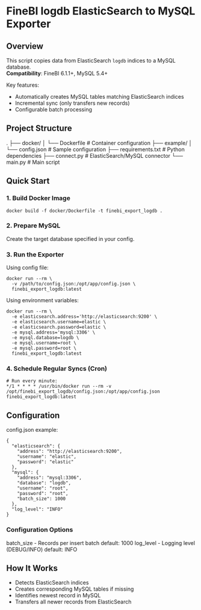 # FineBI logdb ElasticSearch to MySQL Exporter

## Overview
This script copies data from ElasticSearch `logdb` indices to a MySQL database.  
**Compatibility**: FineBI 6.1.1+, MySQL 5.4+

Key features:
- Automatically creates MySQL tables matching ElasticSearch indices
- Incremental sync (only transfers new records)
- Configurable batch processing

## Project Structure
.
├── docker/
│ └── Dockerfile # Container configuration
├── example/
│ └── config.json # Sample configuration
├── requirements.txt # Python dependencies
├── connect.py # ElasticSearch/MySQL connector
└── main.py # Main script

## Quick Start

### 1. Build Docker Image

```
docker build -f docker/Dockerfile -t finebi_export_logdb .
```

### 2. Prepare MySQL

Create the target database specified in your config.

### 3. Run the Exporter

Using config file:
```
docker run --rm \
  -v /path/to/config.json:/opt/app/config.json \
  finebi_export_logdb:latest
```

Using environment variables:
```
docker run --rm \
  -e elasticsearch.address='http://elasticsearch:9200' \
  -e elasticsearch.username=elastic \
  -e elasticsearch.password=elastic \
  -e mysql.address='mysql:3306' \
  -e mysql.database=logdb \
  -e mysql.username=root \
  -e mysql.password=root \
  finebi_export_logdb:latest
```

### 4. Schedule Regular Syncs (Cron)
```
# Run every minute:
*/1 * * * * /usr/bin/docker run --rm -v /opt/finebi_export_logdb/config.json:/opt/app/config.json finebi_export_logdb:latest
```

## Configuration

config.json example:
```
{
  "elasticsearch": {
    "address": "http://elasticsearch:9200",
    "username": "elastic",
    "password": "elastic"
  },
  "mysql": {
    "address": "mysql:3306",
    "database": "logdb",
    "username": "root",
    "password": "root",
    "batch_size": 1000
  },
  "log_level": "INFO"
}
```

### Configuration Options
batch_size - Records per insert batch   default: 1000
log_level - Logging level (DEBUG/INFO)  default: INFO

## How It Works

- Detects ElasticSearch indices
- Creates corresponding MySQL tables if missing
- Identifies newest record in MySQL
- Transfers all newer records from ElasticSearch
